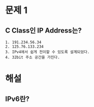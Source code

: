 # 문제 1
## C Class인 IP Address는?
	1. 191.234.56.34
	2. 125.76.133.234
	3. IPv4에서 쉽게 전이할 수 있도록 설계되었다.
	4. 32bit 주소 공간을 가진다.


# 해설
## IPv6란?
<!--stackedit_data:
eyJoaXN0b3J5IjpbMjE0MzExMjgwN119
-->